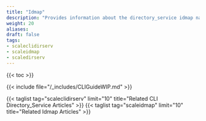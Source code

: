 ```yaml
---
title: "Idmap"
description: "Provides information about the directory_service idmap namespace in the TrueNAS CLI. Includes command syntax and common commands."
weight: 20
aliases:
draft: false
tags:
- scaleclidirserv
- scaleidmap
- scaledirserv
---
```


{{< toc >}}


{{< include file="/_includes/CLIGuideWIP.md" >}}


{{< taglist tag="scaleclidirserv" limit="10" title="Related CLI Directory_Service Articles" >}}
{{< taglist tag="scaleidmap" limit="10" title="Related Idmap Articles" >}}
